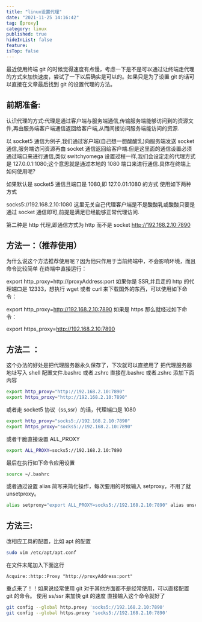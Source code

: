 ```yaml
---
title: "linux设置代理"
date: "2021-11-25 14:16:42"
tag: [proxy]
category: linux
published: true
hideInList: false
feature:
isTop: false
---
```


最近使用终端 git 的时候觉得速度有点慢，考虑一下是不是可以通过让终端走代理的方式来加快速度，尝试了一下以后确实是可以的。如果只是为了设置 git 的话可以直接在文章最后找到 git 的设置代理的方法。

## 前期准备:

认识代理的方式:代理是通过客户端与服务端通信,传输服务端能够访问到的资源文件,再由服务端客户端通信返回给客户端,从而间接访问服务端能访问的资源.

以 socket5 通信为例子,我们通过客户端(自己想一想酸酸乳)向服务端发送 socket 通信,服务端访问资源再由 socket 通信返回给客户端.但是这里面的通信设置必须通过端口来进行通信,类似 switchyomega 设置过程一样,我们会设定走的代理方式是 127.0.0.1:1080;这个意思就是通过本地的 1080 端口来进行通信.具体在终端上如何使用呢?

如果默认是 socket5 通信且端口是 1080,即 127.0.01:1080 的方式
使用如下两种方式

socks5://192.168.2.10:1080
这里无关自己代理客户端是不是酸酸乳或酸酸只要是通过 socket 通信即可,前提是满足已经能够正常代理访问.

第二种是 http 代理,即通信方式为 http 而不是 socket
http://192.168.2.10:7890

## 方法一：（推荐使用）

为什么说这个方法推荐使用呢？因为他只作用于当前终端中，不会影响环境，而且命令比较简单
在终端中直接运行：

export http_proxy=http://proxyAddress:port
如果你是 SSR,并且走的 http 的代理端口是 12333，想执行 wget 或者 curl 来下载国外的东西，可以使用如下命令：

export http_proxy=http://192.168.2.10:7890
如果是 https 那么就经过如下命令：

export https_proxy=http://192.168.2.10:7890

## 方法二 ：

这个办法的好处是把代理服务器永久保存了，下次就可以直接用了
把代理服务器地址写入 shell 配置文件.bashrc 或者.zshrc 直接在.bashrc 或者.zshrc 添加下面内容

```bash
export http_proxy="http://192.168.2.10:7890"
export https_proxy="http://192.168.2.10:7890"
```

或者走 socket5 协议（ss,ssr）的话，代理端口是 1080

```bash
export http_proxy="socks5://192.168.2.10:7890"
export https_proxy="socks5://192.168.2.10:7890"
```

或者干脆直接设置 ALL_PROXY

```bash
export ALL_PROXY=socks5://192.168.2.10:7890
```

最后在执行如下命令应用设置

```bash
source ~/.bashrc
```

或者通过设置 alias 简写来简化操作，每次要用的时候输入 setproxy，不用了就 unsetproxy。

```bash
alias setproxy="export ALL_PROXY=socks5://192.168.2.10:7890" alias unsetproxy="unset ALL_PROXY"
```

## 方法三:

改相应工具的配置，比如 apt 的配置

```bash
sudo vim /etc/apt/apt.conf
```

在文件末尾加入下面这行

```
Acquire::http::Proxy "http://proxyAddress:port"
```

重点来了！！如果说经常使用 git 对于其他方面都不是经常使用，可以直接配置 git 的命令。
使用 ss/ssr 来加快 git 的速度
直接输入这个命令就好了

```bash
git config --global http.proxy 'socks5://192.168.2.10:7890'
git config --global https.proxy 'socks5://192.168.2.10:7890'
```
